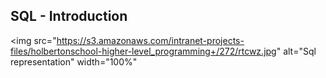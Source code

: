 ## SQL - Introduction
<img src="https://s3.amazonaws.com/intranet-projects-files/holbertonschool-higher-level_programming+/272/rtcwz.jpg" alt="Sql representation" width="100%"
